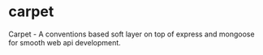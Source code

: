 carpet
======

Carpet - A conventions based soft layer on top of express and mongoose for smooth web api development.
